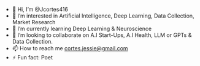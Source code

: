 - 👋 Hi, I’m @Jcortes416
- 👀 I’m interested in Artificial Intelligence, Deep Learning, Data Collection, Market Research 
- 🌱 I’m currently learning Deep Learning & Neuroscience
- 💞️ I’m looking to collaborate on A.I Start-Ups, A.I Health, LLM or GPTs & Data Collection.
- 📫 How to reach me cortes.jessie@gmail.com
- ⚡ Fun fact: Poet

<!---
Jcortes416/Jcortes416 is a ✨ special ✨ repository because its `README.md` (this file) appears on your GitHub profile.
You can click the Preview link to take a look at your changes.
--->
